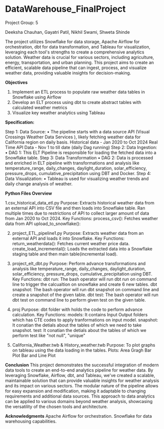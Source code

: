 # DataWarehouse_FinalProject
Project Group: 5

Deeksha Chauhan, Gayatri Patil, Nikhil Swami, Shweta Shinde

The project utilizes Snowflake for data storage, Apache Airflow for orchestration, dbt for data transformation, and Tableau for visualization, leveraging each tool's strengths to create a comprehensive analytics solution. Weather data is crucial for various sectors, including agriculture, energy, transportation, and urban planning. This project aims to create an efficient, scalable data pipeline that can ingest, process, and visualize weather data, providing valuable insights for decision-making.

**Objectives**
1. Implement an ETL process to populate raw weather data tables in Snowflake using Airflow
2. Develop an ELT process using dbt to create abstract tables with calculated weather metrics
3. Visualize key weather analytics using Tableau


**Specification:**

Step 1: Data Source:
• The pipeline starts with a data source API (Visual Crossings Weather Data Services ), likely fetching weather data for California region on daily basis.
Historical data - Jan 2020 to Oct 2024
Real Time API Data - Nov 1 to till date (daily Dag running)
Step 2: Data Ingestion:
• DAG 1: This ELT Pipeline is responsible for loading the fetched data into a Snowflake table.
Step 3: Data Transformation
• DAG 2: Data is processed and enriched in ELT pipeline with transformations and analysis like temperature_range, daily_changes, daylight_duration, solar_efficiency, pressure_drops, cumulative_precipitation using DBT and Docker.
Step 4: Data Visualization:
• Tableau is used for visualizing weather trends and daily change analysis of weather.

**Python Files Overview**

1.csv_historical_data_etl.py
Purpose: Extracts historical weather data from an external API into CSV file and then loads into Snowflake table. Ran multiple times due to restrictions of API to collect larger amount of data from Jan 2020 to Oct 2024.
Key Functions:
process_csv(): Fetches weather data from API
upload_to_snowflake(): 

2. project_ETL_pipeline1.py
Purpose: Extracts weather data from an external API and loads it into Snowflake.
Key Functions:
return_weatherdata(): Fetches current weather price data.
create_load_incremental(): Loads the extracted data into a Snowflake staging table and then main table(incremental load).

3. project_elt_dbt.py
Purpose: Perform advance transformations and analysis like temperature_range, daily_changes, daylight_duration, solar_efficiency, pressure_drops, cumulative_precipitation using DBT.
Key Functions:
dbt run: The bash operator will run dbt run on command line to trigger the calcualtion on snowflake and create 6 new tables.
dbt snapshot: The bash operator will run dbt snapshot on command line and create a snapshot of the given table.
dbt test: The bash operator will run dbt test on command line to perform given test on the given table.

4. proj
Purpose: dbt folder with holds the code to perform advance calculation.
Key Functions:
models: It contains Input Output folders which has CTE codes to apply tranformations on input model.
snapshot: It conatian the detials about the tables of which we need to take snapshot.
test: It conatian the detials about the tables of which we perform test like "not null", "unique"

5. California_Weather.twb & History_weather.twb
Purpose: To plot graphs on tableau using the data loading in the tables.
Plots:
Area Gragh
Bar Plot
Bar and Line Plot


**Conclusion**
This project demonstrates the successful integration of modern data tools to create an end-to-end analytics pipeline for weather data. By leveraging Snowflake, Airflow, dbt, and Tableau, we've created a scalable, maintainable solution that can provide valuable insights for weather analysis and its impact on various sectors.
The modular nature of the pipeline allows for easy expansion and modification, making it adaptable to changing requirements and additional data sources. This approach to data analytics can be applied to various domains beyond weather analysis, showcasing the versatility of the chosen tools and architecture.

**Acknowledgments**
Apache Airflow for orchestration.
Snowflake for data warehousing capabilities.
